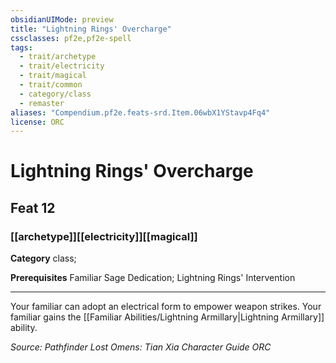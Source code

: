 ```yaml
---
obsidianUIMode: preview
title: "Lightning Rings' Overcharge"
cssclasses: pf2e,pf2e-spell
tags:
  - trait/archetype
  - trait/electricity
  - trait/magical
  - trait/common
  - category/class
  - remaster
aliases: "Compendium.pf2e.feats-srd.Item.06wbX1YStavp4Fq4"
license: ORC
---
```

# Lightning Rings' Overcharge
## Feat 12
### [[archetype]][[electricity]][[magical]]

**Category** class; 



**Prerequisites** Familiar Sage Dedication; Lightning Rings' Intervention
* * *
Your familiar can adopt an electrical form to empower weapon strikes. Your familiar gains the [[Familiar Abilities/Lightning Armillary|Lightning Armillary]] ability.

*Source: Pathfinder Lost Omens: Tian Xia Character Guide*
*ORC*